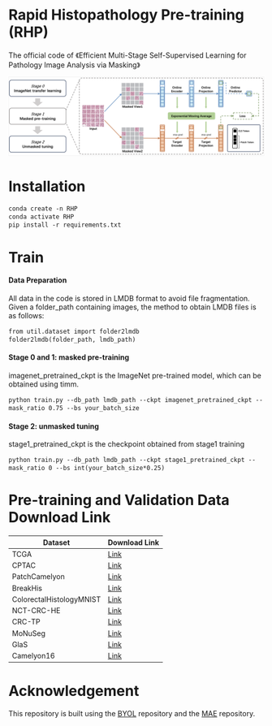 # Rapid Histopathology Pre-training (RHP)
The official code of 《Efficient Multi-Stage Self-Supervised Learning for Pathology Image Analysis via Masking》

![framework](./framework.png)


# Installation
```
conda create -n RHP
conda activate RHP
pip install -r requirements.txt
```


# Train

#### Data Preparation
All data in the code is stored in LMDB format to avoid file fragmentation. 
Given a folder_path containing images, the method to obtain LMDB files is as follows:

```
from util.dataset import folder2lmdb
folder2lmdb(folder_path, lmdb_path)
```

#### Stage 0 and 1: masked pre-training
imagenet_pretrained_ckpt is the ImageNet pre-trained model, which can be obtained using timm.

```
python train.py --db_path lmdb_path --ckpt imagenet_pretrained_ckpt --mask_ratio 0.75 --bs your_batch_size
```

#### Stage 2: unmasked tuning

stage1_pretrained_ckpt is the checkpoint obtained from stage1 training

```
python train.py --db_path lmdb_path --ckpt stage1_pretrained_ckpt --mask_ratio 0 --bs int(your_batch_size*0.25)
```



# Pre-training and Validation Data Download Link

| Dataset                  | Download Link |
|--------------------------|--------------|
| TCGA                     | [Link](https://www.cancer.gov/tcga) |
| CPTAC                    | [Link](https://www.cancerimagingarchive.net/browse-collections) |
| PatchCamelyon            | [Link](https://zenodo.org/record/2546921) |
| BreakHis                 | [Link](https://web.inf.ufpr.br/vri/databases/breast-cancer-histopathological-database-breakhis) |
| ColorectalHistologyMNIST | [Link](http://doi.org/10.5281/zenodo.53169) |
| NCT-CRC-HE               | [Link](https://zenodo.org/records/1214456) |
| CRC-TP                   | [Link](https://www.kaggle.com/datasets/haashaatif/crc-tissue-phenotyping-crc-tp-dataset) |
| MoNuSeg                  | [Link](https://monuseg.grand-challenge.org/Data) |
| GlaS                     | [Link](https://www.kaggle.com/datasets/sani84/glasmiccai2015-gland-segmentation) |
| Camelyon16               | [Link](https://camelyon17.grand-challenge.org/Data) |


# Acknowledgement
This repository is built using the [BYOL](https://github.com/lucidrains/byol-pytorch) repository and the [MAE](https://github.com/facebookresearch/mae) repository.
